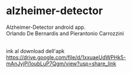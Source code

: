 # alzheimer-detector


Alzheimer-Detector android app. 
<br /> Orlando De Bernardis and Pierantonio Carrozzini 

<br />ink al download dell'apk 
<br />https://drive.google.com/file/d/1xxuaeUdWPHk5-mAnJyjPi1oubLuP7Qgm/view?usp=share_link
